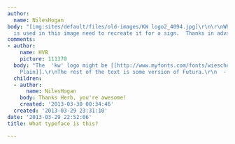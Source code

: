 ```yaml
---
author:
  name: NilesHogan
body: "[img:sites/default/files/old-images/KW logo2_4094.jpg]\r\n\r\nWhat typeface
  is used in this image need to recreate it for a sign.  Thanks in advance."
comments:
- author:
    name: HVB
    picture: 111370
  body: "The  'kw' logo might be [[http://www.myfonts.com/fonts/wiescherdesign/unita/plain/|Unita
    Plain]].\r\nThe rest of the text is some version of Futura.\r\n  - Herb"
  children:
  - author:
      name: NilesHogan
    body: Thanks Herb, you're awesome!
    created: '2013-03-30 00:34:46'
  created: '2013-03-29 23:31:10'
date: '2013-03-29 22:52:06'
title: What typeface is this?

---
```

